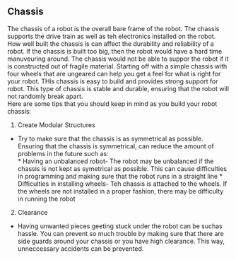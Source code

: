 ## Chassis
The chassis of a robot is the overall bare frame of the robot. The chassis supports the drive train as well as teh electronics installed on the robot. How well built the chassis is can affect the durability and reliability of a robot. If the chassis is built too big, then the robot would have a hard time manuveuring around. The chassis would not be able to suppor the robot if it is constructed out of fragile material. Starting off with a simple chassis with four wheels that are ungeared can help you get a feel for what is right for your robot. THis chassis is easy to build and provides strong support for robot. This type of chassis is stable and durable, ensuring that the robot will not randomly break apart.  
Here are some tips that you should keep in mind as you build your robot chassis:
1. Create Modular Structures
  * Try to make sure that the chassis is as symmetrical as possible. Ensuring that the chassis is symmetrical, can reduce the amount of problems in the future such as:  
        * Having an unbalanced robot- The robot may be unbalanced if the chassis is not kept as symetrical as possible. This can cause difficulties in programming and making sure that the robot runs in a straight line
        * Difficulties in installing wheels- Teh chassis is attached to the wheels. If the wheels are not installed in a proper fashion, there may be difficulty in running the robot
2. Clearance
  * Having unwanted pieces geeting stuck under the robot can be suchas hassle. You can prevent so much trouble by making sure that there are side guards around your chassis or you have high clearance. This way, unneccessary accidents can be prevented.
